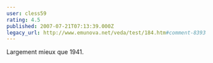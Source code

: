 ```yaml
---
user: cless59
rating: 4.5
published: 2007-07-21T07:13:39.000Z
legacy_url: http://www.emunova.net/veda/test/184.htm#comment-8393
---
```

Largement mieux que 1941\.